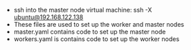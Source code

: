 - ssh into the master node virtual machine: ssh -X ubuntu@192.168.122.138 <br /> 
- These files are used to set up the worker and master nodes <br />
- master.yaml contains code to set up the master node <br />
- workers.yaml is contains code to set up the worker nodes <br />
